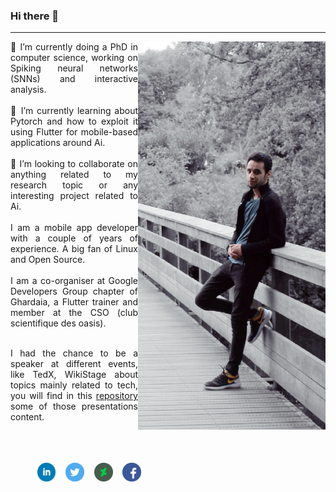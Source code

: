 ### Hi there 👋

---

<img width="300" align='right' src="https://raw.githubusercontent.com/Timodz/Timodz/master/img/me.jpg">

<div style="width:50%; text-align:justify;">
🔭 I’m currently doing a PhD in computer science, working on Spiking
neural networks (SNNs) and interactive analysis. <br><br>
🌱 I’m currently learning about Pytorch and how to exploit it using
Flutter for mobile-based applications around Ai.<br><br>
👯 I’m looking to collaborate on anything related to my research topic or any interesting project related to Ai.
<br><br>
I am a mobile app developer with a couple of years of experience. A big fan of Linux and
Open Source.<br><br>
I am a co-organiser at Google Developers Group chapter of Ghardaia, a Flutter trainer and
member at the CSO (club scientifique des oasis).<br><br>

I had the chance to be a speaker at different events, like TedX, WikiStage
about topics mainly related to tech, you will find in this <a href="https://github.com/Timodz/MyPresentations">repository</a> some
of those presentations content. 
<br><br>
<br><br>
<p align='center'>
<a href="https://www.linkedin.com/in/elbez-hammouda/"><img height="30" src="https://raw.githubusercontent.com/Timodz/Timodz/master/img/linkedin.png"></a>
&nbsp;&nbsp;
<a href="https://twitter.com/elbezhammouda"><img height="30" src="https://raw.githubusercontent.com/Timodz/Timodz/master/img/twitter.png"></a>
&nbsp;&nbsp;
<a href="https://www.deviantart.com/elbezh"><img height="30" src="https://raw.githubusercontent.com/Timodz/Timodz/master/img/deviantart.png"></a>
&nbsp;&nbsp;
<a href="https://www.facebook.com/hammouda.Elbez"><img height="30" src="https://raw.githubusercontent.com/Timodz/Timodz/master/img/facebook.png"></a>
</p>
</div>
